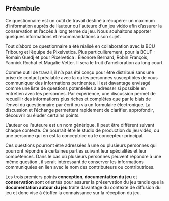 ## Préambule

Ce questionnaire est un outil de travail destiné à récupérer un maximum d’information auprès de l’auteur ou l'auteure d’un jeu vidéo afin d’assurer la conservation et l’accès à long terme du jeu.
Nous souhaitons apporter quelques informations et recommandations à son sujet. 

Tout d’abord ce questionnaire a été réalisé en collaboration avec la BCU Fribourg et l’équipe de Pixelvetica. Plus particulièrement, pour la BCUF : Romain Guedj et pour Pixelvetica : Éléonore Bernard, Robin François, Yannick Rochat et Magalie Vetter. Il sera le fruit d’amélioration au long court. 

Comme outil de travail, il n’a pas été conçu pour être distribué sans une prise de contact préalable avec la ou les personnes susceptibles de vous communiquer des informations pertinentes. Il est davantage envisagé comme une liste de questions potentielles à adresser si possible en entretien avec les personnes. Par expérience, une discussion permet de recueillir des informations plus riches et complètes que par le biais de l’envoi du questionnaire par écrit ou via un formulaire électronique. La discussion et l’échange permettent rapidement de clarifier, approfondir, découvrir ou éluder certains points. 

L’auteur ou l'auteure est un nom générique. Il peut être différent suivant chaque contexte. Ce pourrait être le studio de production du jeu vidéo, ou une personne qui en est la conceptrice ou le concepteur principal.

Ces questions pourront être adressées à une ou plusieurs personnes qui pourront répondre à certaines parties suivant leur spécialités et leur compétences. Dans le cas où plusieurs personnes peuvent répondre à une même question , il serait intéressant de conserver les informations communiquées en lien avec le nom des contributeurs ou contributrices. 

Les trois premiers points **conception**, **documentation du jeu** et **conservation** sont orientés pour assurer la préservation du jeu tandis que la **documentation autour du jeu** traite davantage du contexte de diffusion du jeu et donc vise à étoffer la connaissance sur la réception du jeu.
